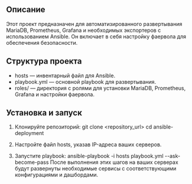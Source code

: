 ## Описание

Этот проект предназначен для автоматизированного развертывания MariaDB, Prometheus, Grafana и необходимых экспортеров с использованием Ansible. Он включает в себя настройку фаервола для обеспечения безопасности.

## Структура проекта

- hosts — инвентарный файл для Ansible.
- playbook.yml — основной playbook для развертывания.
- roles/ — директория с ролями для установки MariaDB, Prometheus, Grafana и настройки фаервола.

## Установка и запуск

1. Клонируйте репозиторий:
   git clone <repository_url>
   cd ansible-deployment

2. Настройте файл hosts, указав IP-адреса ваших серверов.

3. Запустите playbook:
   ansible-playbook -i hosts playbook.yml --ask-become-pass
   После выполнения этих шагов на ваших серверах будут развернуты необходимые сервисы с соответствующими конфигурациями и дашбордами.
